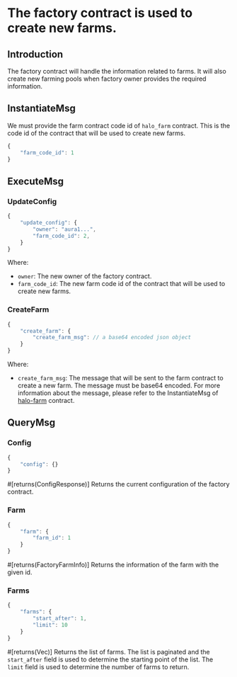 # The factory contract is used to create new farms.

## Introduction
The factory contract will handle the information related to farms. It will also create new farming pools when factory owner provides the required information.

## InstantiateMsg
We must provide the farm contract code id of `halo_farm` contract. This is the code id of the contract that will be used to create new farms.
```javascript
{
    "farm_code_id": 1
}
```

## ExecuteMsg

### UpdateConfig
```javascript
{
    "update_config": {
        "owner": "aura1...",
        "farm_code_id": 2,
    }
}
```
Where:
- `owner`: The new owner of the factory contract.
- `farm_code_id`: The new farm code id of the contract that will be used to create new farms.

### CreateFarm
```javascript
{
    "create_farm": {
        "create_farm_msg": // a base64 encoded json object
    }
}
```
Where:
- `create_farm_msg`: The message that will be sent to the farm contract to create a new farm. The message must be base64 encoded. For more information about the message, please refer to the InstantiateMsg of [halo-farm](../halo-farm/README.md) contract.

## QueryMsg
### Config
```javascript
{
    "config": {}
}
```
#[returns(ConfigResponse)]
Returns the current configuration of the factory contract.

### Farm
```javascript
{
    "farm": {
        "farm_id": 1
    }
}
```
#[returns(FactoryFarmInfo)]
Returns the information of the farm with the given id.

### Farms
```javascript
{
    "farms": {
        "start_after": 1,
        "limit": 10
    }
}
```
#[returns(Vec<FactoryFarmInfo>)]
Returns the list of farms. The list is paginated and the `start_after` field is used to determine the starting point of the list. The `limit` field is used to determine the number of farms to return.
